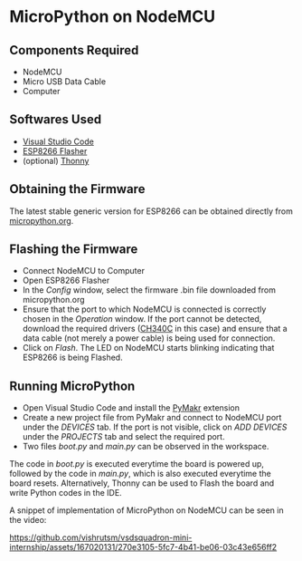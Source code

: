 # MicroPython on NodeMCU
## Components Required
- NodeMCU
- Micro USB Data Cable
- Computer
## Softwares Used
- [Visual Studio Code](https://code.visualstudio.com/)
- [ESP8266 Flasher](https://github.com/nodemcu/nodemcu-flasher/tree/master/Win64/Release)
- (optional) [Thonny](https://thonny.org/)
## Obtaining the Firmware
The latest stable generic version for ESP8266 can be obtained directly from [micropython.org](https://micropython.org/download/ESP8266_GENERIC/).
## Flashing the Firmware
- Connect NodeMCU to Computer
- Open ESP8266 Flasher
- In the _Config_ window, select the firmware .bin file downloaded from micropython.org
- Ensure that the port to which NodeMCU is connected is correctly chosen in the _Operation_ window. If the port cannot be detected, download the required drivers ([CH340C](https://www.wch-ic.com/downloads/CH341SER_EXE.html) in this case) and ensure that a data cable (not merely a power cable) is being used for connection.
- Click on _Flash_. The LED on NodeMCU starts blinking indicating that ESP8266 is being Flashed.
## Running MicroPython
- Open Visual Studio Code and install the [PyMakr](https://marketplace.visualstudio.com/items?itemName=pycom.Pymakr) extension
- Create a new project file from PyMakr and connect to NodeMCU port under the _DEVICES_ tab. If the port is not visible, click on _ADD DEVICES_ under the _PROJECTS_ tab and select the required port.
- Two files _boot.py_ and _main.py_ can be observed in the workspace.

The code in _boot.py_ is executed everytime the board is powered up, followed by the code in _main.py_, which is also executed everytime the board resets.
Alternatively, Thonny can be used to Flash the board and write Python codes in the IDE.

A snippet of implementation of MicroPython on NodeMCU can be seen in the video:


https://github.com/vishrutsm/vsdsquadron-mini-internship/assets/167020131/270e3105-5fc7-4b41-be06-03c43e656ff2

